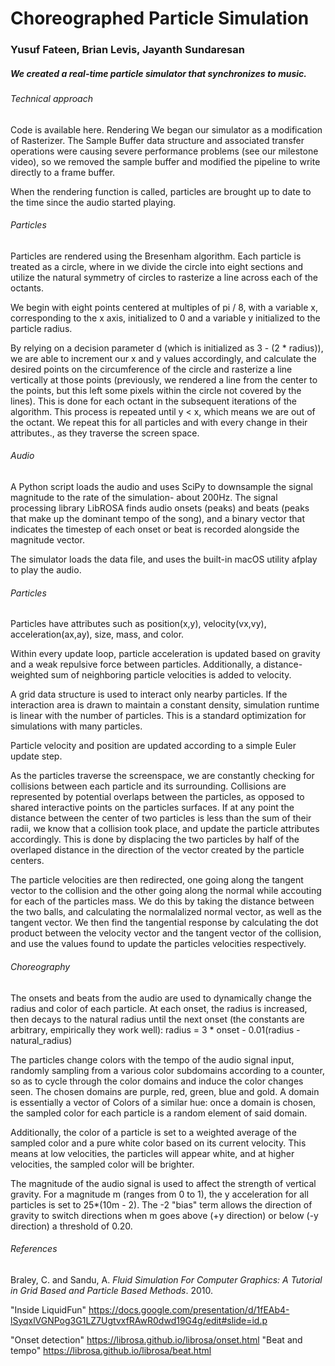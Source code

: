 # Choreographed Particle Simulation
### Yusuf Fateen, Brian Levis, Jayanth Sundaresan

##### We created a real-time particle simulator that synchronizes to music.

###### Technical approach
Code is available here.
Rendering
We began our simulator as a modification of Rasterizer. The Sample Buffer data structure and associated transfer operations were causing severe performance problems (see our milestone video), so we removed the sample buffer and modified the pipeline to write directly to a frame buffer.

When the rendering function is called, particles are brought up to date to the time since the audio started playing.

###### Particles
Particles are rendered using the Bresenham algorithm. Each particle is treated as a circle, where in we divide the circle into eight sections and utilize the natural symmetry of circles to rasterize a line across each of the octants.

We begin with eight points centered at multiples of pi / 8, with a variable x, corresponding to the x axis, initialized to 0 and a variable y initialized to the particle radius.

By relying on a decision parameter d (which is initialized as 3 - (2 * radius)), we are able to increment our x and y values accordingly, and calculate the desired points on the circumference of the circle and rasterize a line vertically at those points (previously, we rendered a line from the center to the points, but this left some pixels within the circle not covered by the lines). This is done for each octant in the subsequent iterations of the algorithm. This process is repeated until y < x, which means we are out of the octant. We repeat this for all particles and with every change in their attributes., as they traverse the screen space.

###### Audio
A Python script loads the audio and uses SciPy to downsample the signal magnitude to the rate of the simulation- about 200Hz. The signal processing library LibROSA finds audio onsets (peaks) and beats (peaks that make up the dominant tempo of the song), and a binary vector that indicates the timestep of each onset or beat is recorded alongside the magnitude vector.

The simulator loads the data file, and uses the built-in macOS utility afplay to play the audio.

###### Particles 
Particles have attributes such as position(x,y), velocity(vx,vy), acceleration(ax,ay), size, mass, and color.

Within every update loop, particle acceleration is updated based on gravity and a weak repulsive force between particles. Additionally, a distance-weighted sum of neighboring particle velocities is added to velocity.

A grid data structure is used to interact only nearby particles. If the interaction area is drawn to maintain a constant density, simulation runtime is linear with the number of particles. This is a standard optimization for simulations with many particles.


Particle velocity and position are updated according to a simple Euler update step.

As the particles traverse the screenspace, we are constantly checking for collisions between each particle and its surrounding. Collisions are represented by potential overlaps between the particles, as opposed to shared interactive points on the particles surfaces. If at any point the distance between the center of two particles is less than the sum of their radii, we know that a collision took place, and update the particle attributes accordingly. This is done by displacing the two particles by half of the overlaped distance in the direction of the vector created by the particle centers.

The particle velocities are then redirected, one going along the tangent vector to the collision and the other going along the normal while accouting for each of the particles mass. We do this by taking the distance between the two balls, and calculating the normalalized normal vector, as well as the tangent vector. We then find the tangential response by calculating the dot product between the velocity vector and the tangent vector of the collision, and use the values found to update the particles velocities respectively.

###### Choreography
The onsets and beats from the audio are used to dynamically change the radius and color of each particle. At each onset, the radius is increased, then decays to the natural radius until the next onset (the constants are arbitrary, empirically they work well): radius = 3 * onset - 0.01(radius - natural_radius)

The particles change colors with the tempo of the audio signal input, randomly sampling from a various color subdomains according to a counter, so as to cycle through the color domains and induce the color changes seen. The chosen domains are purple, red, green, blue and gold. A domain is essentially a vector of Colors of a similar hue: once a domain is chosen, the sampled color for each particle is a random element of said domain.

Additionally, the color of a particle is set to a weighted average of the sampled color and a pure white color based on its current velocity. This means at low velocities, the particles will appear white, and at higher velocities, the sampled color will be brighter.

The magnitude of the audio signal is used to affect the strength of vertical gravity. For a magnitude m (ranges from 0 to 1), the y acceleration for all particles is set to 25*(10m - 2). The -2 "bias" term allows the direction of gravity to switch directions when m goes above (+y direction) or below (-y direction) a threshold of 0.20.

###### References
Braley, C. and Sandu, A. *Fluid Simulation For Computer Graphics: A Tutorial in Grid Based and Particle Based Methods*. 2010.

"Inside LiquidFun" https://docs.google.com/presentation/d/1fEAb4-lSyqxlVGNPog3G1LZ7UgtvxfRAwR0dwd19G4g/edit#slide=id.p

"Onset detection" https://librosa.github.io/librosa/onset.html 
"Beat and tempo" https://librosa.github.io/librosa/beat.html
